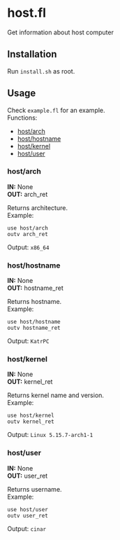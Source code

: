# host.fl
Get information about host computer

## Installation
Run `install.sh` as root.

## Usage
Check `example.fl` for an example.<br/>
Functions: 
* [host/arch](#hostarch)
* [host/hostname](#hosthostname)
* [host/kernel](#hostkernel)
* [host/user](#hostuser)

### host/arch
**IN:** None<br/>
**OUT:** arch_ret

Returns architecture.<br/>
Example:
```
use host/arch
outv arch_ret
```
Output: `x86_64`

### host/hostname
**IN:** None<br/>
**OUT:** hostname_ret

Returns hostname.<br/>
Example:
```
use host/hostname
outv hostname_ret
```
Output: `KatrPC`

### host/kernel
**IN:** None<br/>
**OUT:** kernel_ret

Returns kernel name and version.<br/>
Example:
```
use host/kernel
outv kernel_ret
```
Output: `Linux 5.15.7-arch1-1`

### host/user
**IN:** None<br/>
**OUT:** user_ret

Returns username.<br/>
Example:
```
use host/user
outv user_ret
```
Output: `cinar`
